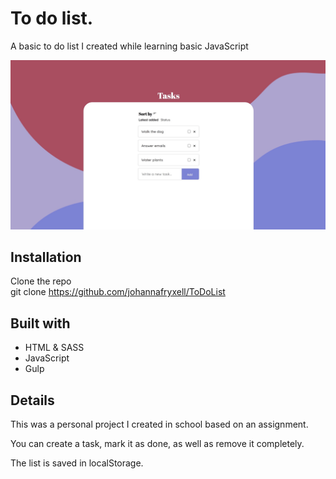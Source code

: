 # To do list.
A basic to do list I created while learning basic JavaScript

![](./assets/ToDoList.jpeg)


## Installation
Clone the repo\
git clone https://github.com/johannafryxell/ToDoList

## Built with
- HTML & SASS
- JavaScript
- Gulp

## Details
This was a personal project I created in school based on an assignment.

You can create a task, mark it as done, as well as remove it completely.

The list is saved in localStorage.
